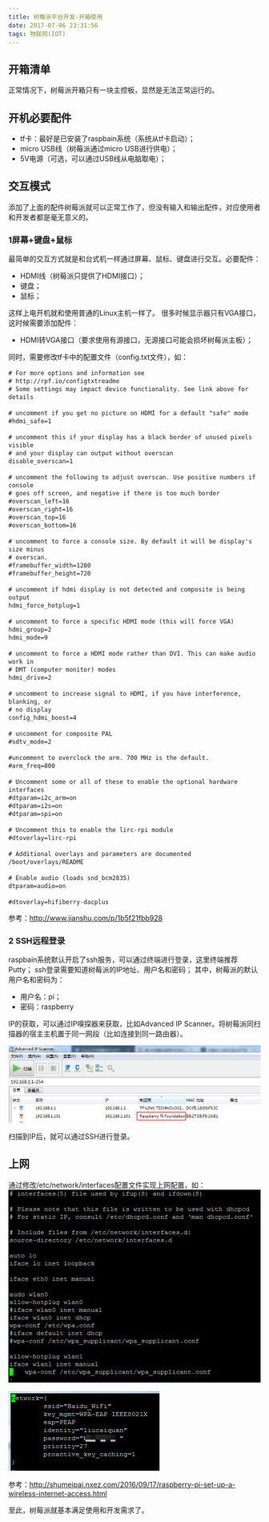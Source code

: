 ```yaml
---
title: 树莓派平台开发-开箱使用
date: 2017-07-06 23:31:56
tags: 物联网(IOT)
---
```

## 开箱清单
正常情况下，树莓派开箱只有一块主控板，显然是无法正常运行的。
## 开机必要配件
* tf卡：最好是已安装了raspbain系统（系统从tf卡启动）；
*  micro USB线（树莓派通过micro USB进行供电）；
*  5V电源（可选，可以通过USB线从电脑取电）；
## 交互模式
添加了上面的配件树莓派就可以正常工作了，但没有输入和输出配件，对应使用者和开发者都是毫无意义的。
### 1屏幕+键盘+鼠标
最简单的交互方式就是和台式机一样通过屏幕、鼠标、键盘进行交互。必要配件：

* HDMI线（树莓派只提供了HDMI接口）；
* 键盘；
*  鼠标；

这样上电开机就和使用普通的Linux主机一样了。
很多时候显示器只有VGA接口，这时候需要添加配件：

* HDMI转VGA接口（要求使用有源接口，无源接口可能会损坏树莓派主板）；

同时，需要修改tf卡中的配置文件（config.txt文件），如：

    # For more options and information see
	# http://rpf.io/configtxtreadme
	# Some settings may impact device functionality. See link above for details

	# uncomment if you get no picture on HDMI for a default "safe" mode
	#hdmi_safe=1

	# uncomment this if your display has a black border of unused pixels visible
	# and your display can output without overscan
	disable_overscan=1

	# uncomment the following to adjust overscan. Use positive numbers if console
	# goes off screen, and negative if there is too much border
	#overscan_left=16
	#overscan_right=16
	#overscan_top=16
	#overscan_bottom=16

	# uncomment to force a console size. By default it will be display's size minus
	# overscan.
	#framebuffer_width=1280
	#framebuffer_height=720

	# uncomment if hdmi display is not detected and composite is being output
	hdmi_force_hotplug=1

	# uncomment to force a specific HDMI mode (this will force VGA)
	hdmi_group=2
	hdmi_mode=9

	# uncomment to force a HDMI mode rather than DVI. This can make audio work in
	# DMT (computer monitor) modes
	hdmi_drive=2

	# uncomment to increase signal to HDMI, if you have interference, blanking, or
	# no display
	config_hdmi_boost=4

	# uncomment for composite PAL
	#sdtv_mode=2

	#uncomment to overclock the arm. 700 MHz is the default.
	#arm_freq=800

	# Uncomment some or all of these to enable the optional hardware interfaces
	#dtparam=i2c_arm=on
	#dtparam=i2s=on
	#dtparam=spi=on

	# Uncomment this to enable the lirc-rpi module
	#dtoverlay=lirc-rpi

	# Additional overlays and parameters are documented /boot/overlays/README

	# Enable audio (loads snd_bcm2835)
	dtparam=audio=on

	#dtoverlay=hifiberry-dacplus
参考：<http://www.jianshu.com/p/1b5f21fbb928>

### 2 SSH远程登录
raspbain系统默认开启了ssh服务，可以通过终端进行登录，这里终端推荐Putty；
ssh登录需要知道树莓派的IP地址、用户名和密码；
其中，树莓派的默认用户名和密码为：

* 用户名：pi；
* 密码：raspberry

IP的获取，可以通过IP嗅探器来获取，比如Advanced IP Scanner。将树莓派同扫描器的宿主主机置于同一网段（比如连接到同一路由器）。

![IP嗅探器扫描](树莓派平台开发-开箱使用/IP嗅探器扫描.png)

扫描到IP后，就可以通过SSH进行登录。
## 上网
通过修改/etc/network/interfaces配置文件实现上网配置，如：
![interfaces文件修改](树莓派平台开发-开箱使用/interfaces文件修改.png)

![/etc/wpa.conf文件修改](树莓派平台开发-开箱使用/etcwpa.conf文件修改.png)

参考：<http://shumeipai.nxez.com/2016/09/17/raspberry-pi-set-up-a-wireless-internet-access.html>

至此，树莓派就基本满足使用和开发需求了。